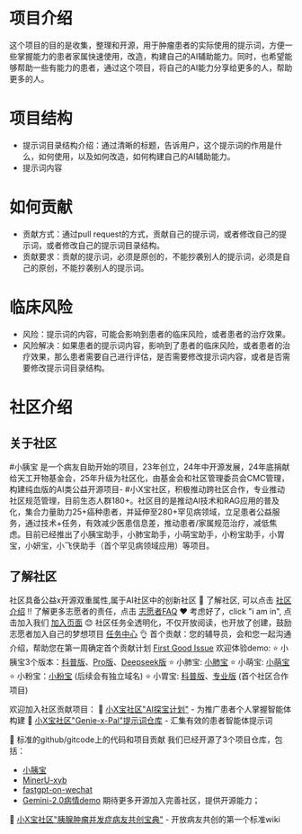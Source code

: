 # 项目介绍
这个项目的目的是收集，整理和开源，用于肿瘤患者的实际使用的提示词，方便一些掌握能力的患者家属快速使用，改造，构建自己的AI辅助能力。同时，也希望能够帮助一些有能力的患者，通过这个项目，将自己的AI能力分享给更多的人，帮助更多的人。

# 项目结构
- 提示词目录结构介绍：通过清晰的标题，告诉用户，这个提示词的作用是什么，如何使用，以及如何改造，如何构建自己的AI辅助能力。
- 提示词内容

# 如何贡献
- 贡献方式：通过pull request的方式，贡献自己的提示词，或者修改自己的提示词，或者修改自己的提示词目录结构。
- 贡献要求：贡献的提示词，必须是原创的，不能抄袭别人的提示词，必须是自己的原创，不能抄袭别人的提示词。

# 临床风险
- 风险：提示词的内容，可能会影响到患者的临床风险，或者患者的治疗效果。
- 风险解决：如果患者的提示词内容，影响到了患者的临床风险，或者患者的治疗效果，那么患者需要自己进行评估，是否需要修改提示词内容，或者是否需要修改提示词目录结构。

# 社区介绍

## 关于社区
#小胰宝 是一个病友自助开始的项目，23年创立，24年中开源发展，24年底捐献给天工开物基金会，25年升级为社区化，由基金会和社区管理委员会CMC管理，构建纯血版的AI类公益开源项目- #小X宝社区，积极推动跨社区合作，专业推动社区规范管理，目前生态人群180+。社区目的是推动AI技术和RAG应用的普及化，集合力量助力25+癌种患者，并延伸至280+罕见病领域，立足患者公益服务，通过技术+任务，有效减少医患信息差，推动患者/家属规范治疗，减低焦虑。目前已经推出了小胰宝助手，小肺宝助手，小萌宝助手，小粉宝助手，小胃宝，小妍宝，小飞侠助手（首个罕见病领域应用）等项目。

## 了解社区

社区具备公益x开源双重属性,属于AI社区中的创新社区
👀 了解社区, 可以点击 [社区介绍](https://hi.xiao-x-bao.com.cn)
‼️ 了解更多志愿者的责任，点击 [志愿者FAQ](https://faq.xiao-x-bao.com.cn)
❤️ 考虑好了，click "i am in", 点击加入我们 [加入页面](https://iamin.xiao-x-bao.com.cn)
😊 社区任务全透明化，不仅开放阅读，也开放了创建，鼓励志愿者加入自己的梦想项目 [任务中心](https://task.xiaoyibao.com.cn)
👌 首个贡献：您的辅导员，会和您一起沟通介绍，帮助您在第一周确定首个贡献计划 [First Good Issue](https://myfirst.xiao-x-bao.com.cn)
欢迎体验demo: 
⭐️ 小胰宝3个版本：[科普版](https://chat.xiaoyibao.com.cn)、[Pro版](https://pro.xiaoyibao.com.cn)、[Deepseek版](https://deepseek.xiaoyibao.com.cn)
⭐️ 小肺宝: [小肺宝](https://chat.xiaofeibao.com.cn)
⭐️ 小萌宝: [小萌宝](https://pro.xiaomengbao.cn/)
⭐️ 小粉宝：[小粉宝](https://xfb.xiaoyibao.com.cn) (后续会有独立域名)
⭐️ 小胃宝: [科普版](https://chat.xiaoweibao.com.cn)、[专业版](https://pro.xiaoweibao.com.cn) (首个社区合作项目)

欢迎加入社区贡献项目：
👏 [小X宝社区"AI探宝计划"](https://wiki.xiao-x-bao.com.cn) - 为推广患者个人掌握智能体构建
👏 [小X宝社区"Genie-x-Pal"提示词仓库](https://github.com/PancrePal-xiaoyibao/Genie-X-PAL-prompts-center) - 汇集有效的患者智能体提示词 


👏 标准的github/gitcode上的代码和项目贡献 我们已经开源了3个项目仓库，包括：
- [小胰宝](https://github.com/PancrePal-xiaoyibao/miniapp-uniapp)
- [MinerU-xyb](https://github.com/PancrePal-xiaoyibao/miniapp-uniapp)
- [fastgpt-on-wechat](https://github.com/hanfangyuan4396/fastgpt-on-wechat)
- [Gemini-2.0病情demo](https://github.com/PancrePal-xiaoyibao/gemini2.0-xiaoyibao)
期待更多开源加入完善社区，提供开源能力；

👏 [小X宝社区"胰腺肿瘤并发症病友共创宝典"](https://bfz.xiao-x-bao.com.cn) - 开放病友共创的第一个标准wiki
